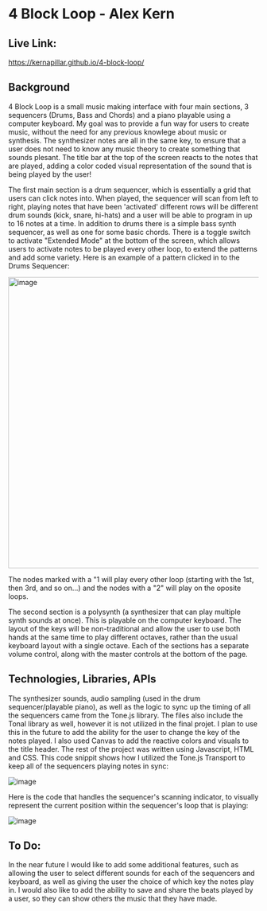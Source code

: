 # 4 Block Loop - Alex Kern 

## Live Link: 

https://kernapillar.github.io/4-block-loop/

## Background 
4 Block Loop is a small music making interface with four main sections, 3 sequencers (Drums, Bass and Chords) and a piano playable using a computer keyboard.
My goal was to provide a fun way for users to create music, without the need for any previous knowlege about music or synthesis. The synthesizer 
notes are all in the same key, to ensure that a user does not need to know any music theory to create something that sounds plesant. The title bar at the top of the screen reacts to the notes that are played, adding a color coded visual representation of the sound that is being played by the user!

  The first main section is a drum sequencer, which is essentially a grid that users can click notes into. When played, the sequencer will scan from left to 
right, playing notes that have been 'activated' different rows will be different drum sounds (kick, snare, hi-hats) and a user will be able to 
program in up to 16 notes at a time. In addition to drums there is a simple bass synth sequencer, as well as one for some basic chords. 
There is a toggle switch to activate "Extended Mode" at the bottom of the screen, which allows users to activate notes to be played every other loop, to extend the patterns and add some variety. 
Here is an example of a pattern clicked in to the Drums Sequencer: 


<img width="585" alt="image" src="https://user-images.githubusercontent.com/103587019/175431206-156c5a8d-e861-4107-a37a-ede43941f168.png">


The nodes marked with a "1 will play every other loop (starting with the 1st, then 3rd, and so on...) and the nodes with a "2" will play on the oposite loops. 

The second section is a polysynth (a synthesizer that can play multiple synth sounds at once). This is playable on the computer keyboard. The layout 
of the keys will be non-traditional and allow the user to use both hands at the same time to play different octaves, rather than the usual keyboard 
layout with a single octave. Each of the sections has a separate volume control, along with the master controls at the bottom of the page. 

## Technologies, Libraries, APIs 

The synthesizer sounds, audio sampling (used in the drum sequencer/playable piano), as well as the logic to sync up the timing of all the sequencers came from the Tone.js library. The files also include the Tonal library as well, however it is not utilized in the final projet. I plan to use this in the future to add the ability for the user to change the key of the notes played. I also used Canvas to add the reactive colors and visuals to the title header. The rest of the project was written using Javascript, HTML and CSS. 
This code snippit shows how I utilized the Tone.js Transport to keep all of the sequencers playing notes in sync: 


![image](https://user-images.githubusercontent.com/103587019/175432062-122d401a-d7f4-428a-8259-62fef7fcbe46.png)



Here is the code that handles the sequencer's scanning indicator, to visually represent the current position within the sequencer's loop that is playing:


![image](https://user-images.githubusercontent.com/103587019/175432411-2be49767-9cdd-48a7-88a8-6a837cde15d8.png)


## To Do:

In the near future I would like to add some additional features, such as allowing the user to select different sounds for each of the sequencers and keyboard, as well as giving the user the choice of which key the notes play in. I would also like to add the ability to save and share the beats played by a user, so they can show others the music that they have made. 
